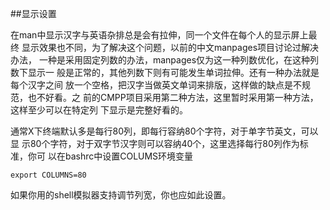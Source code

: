 ##显示设置

在man中显示汉字与英语杂排总是会有拉伸，同一个文件在每个人的显示屏上最终
显示效果也不同，为了解决这个问题，以前的中文manpages项目讨论过解决办法，
一种是采用固定列数的办法，manpages仅为这一种列数优化，在这种列数下显示一
般是正常的，其他列数下则有可能发生单词拉伸。还有一种办法就是每个汉字之间
放一个空格，把汉字当做英文单词来排版，这样做的缺点是不规范，也不好看。之
前的CMPP项目采用第二种方法，这里暂时采用第一种方法，这样至少可以在特定列
下显示是完整好看的。

通常X下终端默认多是每行80列，即每行容纳80个字符，对于单字节英文，可以显
示80个字符，对于双字节汉字则可以容纳40个，这里选择每行80列作为标准，你可
以在bashrc中设置COLUMS环境变量

	export COLUMNS=80

如果你用的shell模拟器支持调节列宽，你也应如此设置。
